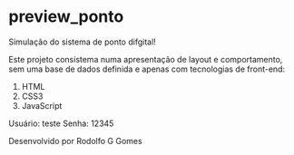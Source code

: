 # preview_ponto

Simulação do sistema de ponto difgital!

Este projeto consistema numa apresentação de layout e comportamento, sem uma base de dados definida e apenas com tecnologias de front-end:

1. HTML
2. CSS3
3. JavaScript

Usuário: teste
Senha: 12345

Desenvolvido por Rodolfo G Gomes
